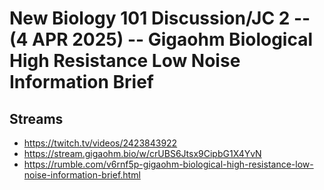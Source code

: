 # New Biology 101 Discussion/JC 2 -- (4 APR 2025) -- Gigaohm Biological High Resistance Low Noise Information Brief

## Streams
- https://twitch.tv/videos/2423843922
- https://stream.gigaohm.bio/w/crUBS6Jtsx9CipbG1X4YvN
- https://rumble.com/v6rnf5p-gigaohm-biological-high-resistance-low-noise-information-brief.html

